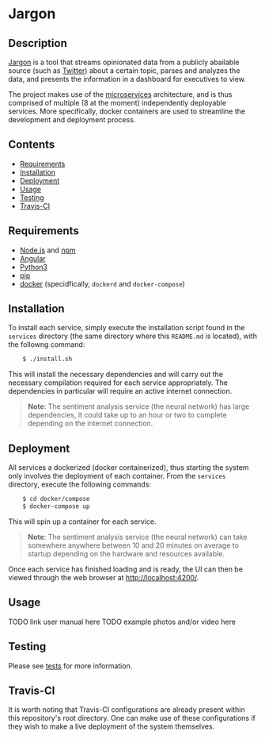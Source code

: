 # Jargon
## Description
[Jargon](..) is a tool that streams opinionated data from a publicly abailable source
(such as [Twitter](https://twitter.com/)) about a certain topic, parses and analyzes 
the data, and presents the information in a dashboard for executives to view.

The project makes use of the [microservices](https://microservices.io/) architecture, 
and is thus comprised of multiple (8 at the moment) independently deployable services.
More specifically, docker containers are used to streamline the development and deployment 
process.

## Contents
* [Requirements](##Requirements)
* [Installation](##Installation)
* [Deployment](##Deployment)
* [Usage](##Usage)
* [Testing](##Testing)
* [Travis-CI](##Travis-CI)

## Requirements
* [Node.js](https://nodejs.org/en/) and [npm](https://www.npmjs.com/)
* [Angular](https://angular.io/)
* [Python3](https://www.python.org/)
* [pip](https://pypi.org/project/pip/)
* [docker](https://www.docker.com/) (specidfically, `dockerd` and `docker-compose`)

## Installation
To install each service, simply execute the installation script found in the
`services` directory (the same directory where this `README.md` is located), with the
followng command:

```bash
    $ ./install.sh
```

This will install the necessary dependencies and will carry out the necessary 
compilation required for each service appropriately. The dependencies in particular
will require an active internet connection.

> __Note__: The sentiment analysis service (the neural network) has large
> dependencies, it could take up to an hour or two to complete depending on
> the internet connection.

## Deployment
All services a dockerized (docker containerized), thus starting the system
only involves the deployment of each container. From the `services` directory,
execute the following commands:

```bash
    $ cd docker/compose
    $ docker-compose up
```

This will spin up a container for each service. 

> __Note__: The sentiment analysis service (the neural network) can take
> somewhere anywhere between 10 and 20 minutes on average to startup 
> depending on the hardware and resources available.

Once each service has finished loading and is ready, the UI can 
then be viewed through the web browser at <http://localhost:4200/>.

## Usage
TODO link user manual here
TODO example photos and/or video here

## Testing
Please see [tests](../tests) for more information.

## Travis-CI
It is worth noting that Travis-CI configurations are already present within this
repository's root directory. One can make use of these configurations if they 
wish to make a live deployment of the system themselves.

